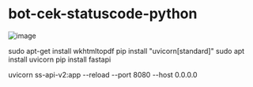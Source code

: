 # bot-cek-statuscode-python

![image](https://github.com/agungsoboru/bot-cek-statuscode-python/blob/main/Capture.JPG)

sudo apt-get install wkhtmltopdf
pip install "uvicorn[standard]"
sudo apt install uvicorn
pip install fastapi

uvicorn ss-api-v2:app --reload --port 8080 --host 0.0.0.0
